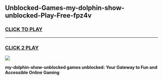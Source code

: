 
## Unblocked-Games-my-dolphin-show-unblocked-Play-Free-fpz4v
<h3>
<a href="https://premium76.site?title=my-dolphin-show-unblocked&ref=18A1">CLICK TO PLAY</a></h3>
<hr>

<h3>
<a href="https://premium76.site?title=my-dolphin-show-unblocked&ref=18A1">CLICK 2 PLAY</a>
  
</h3>

<a href="https://premium76.site?title=my-dolphin-show-unblocked&ref=18A1"><img src="https://clearcache.store/games.png"></a>


**my-dolphin-show-unblocked games unblocked: Your Gateway to Fun and Accessible Online Gaming**
